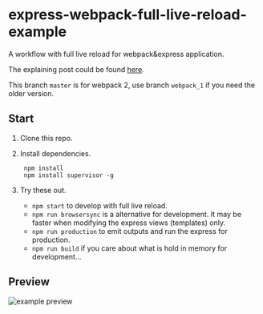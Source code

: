 # express-webpack-full-live-reload-example
A workflow with full live reload for webpack&express application.

The explaining post could be found [here](http://acgtofe.com/posts/2016/02/full-live-reload-for-express-with-webpack).

This branch `master` is for webpack 2, use branch `webpack_1` if you need the older version.

## Start

1. Clone this repo.

2. Install dependencies.

        npm install
        npm install supervisor -g

3. Try these out.

    * `npm start` to develop with full live reload.
    * `npm run browsersync` is a alternative for development. It may be faster when modifying the express views
    (templates) only.
    * `npm run production` to emit outputs and run the express for production.
    * `npm run build` if you care about what is hold in memory for development...

## Preview

![example preview](https://raw.githubusercontent.com/kenanpengyou/kenanpengyou.github.io/master/assets/used-images/projects/express-webpack-full-live-reload-example/preview.gif)
